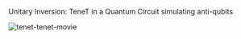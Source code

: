 Unitary Inversion: TeneT in a Quantum Circuit simulating anti-qubits

![tenet-tenet-movie](https://github.com/user-attachments/assets/6aa146b1-d995-43f9-944b-aa223480eed4)
